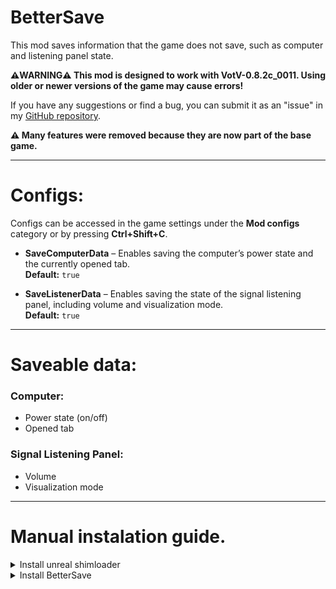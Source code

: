 # **BetterSave**
This mod saves information that the game does not save, such as computer and listening panel state.

**⚠️WARNING⚠️ This mod is designed to work with VotV-0.8.2c_0011. Using older or newer versions of the game may cause errors!**  

If you have any suggestions or find a bug, you can submit it as an "issue" in my [GitHub repository](https://github.com/Acitulen/BetterSave).

**⚠️ Many features were removed because they are now part of the base game.**

---

# Configs:
Configs can be accessed in the game settings under the **Mod configs** category or by pressing **Ctrl+Shift+C**.

- **SaveComputerData** – Enables saving the computer’s power state and the currently opened tab.  
  **Default:** `true`

- **SaveListenerData** – Enables saving the state of the signal listening panel, including volume and visualization mode.  
  **Default:** `true` 

---

# Saveable data: 
### Computer:
- Power state (on/off)  
- Opened tab

### Signal Listening Panel:
- Volume  
- Visualization mode

---

# Manual instalation guide.

<details>
<summary>Install unreal shimloader</summary>

1. Copy `dwmapi.dll` into the `GAME/Binaries/Win64` directory. Its new path should be `GAME/Binaries/Win64/dwmapi.dll`.
2. Copy the contents of the `UE4SS` folder in the package into `GAME/Binaries/Win64`.

`GAME/Binaries/Win64` should now contain the following *new* files and folders:
- `GAME-Win64-Shipping.exe`
- `ue4ss.dll`
- `UE4SS-settings.ini`
- `dwmapi.dll` ← *This is the unreal-shimloader binary. It will load UE4SS for you.*
- `Mods/`
</details>

<details>
<summary>Install BetterSave</summary>

1. Copy `BetterSave.pak` from the `pak` folder to `GAME/Content/Paks/LogicMods` directory. 
</details>

